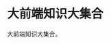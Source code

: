 # 大前端知识大集合

大前端知识大集合。

<!-- ## 最后

文中若有不准确或错误的地方，欢迎指出，有兴趣可以的关注下[Github](https://github.com/GolderBrother)哦~ -->